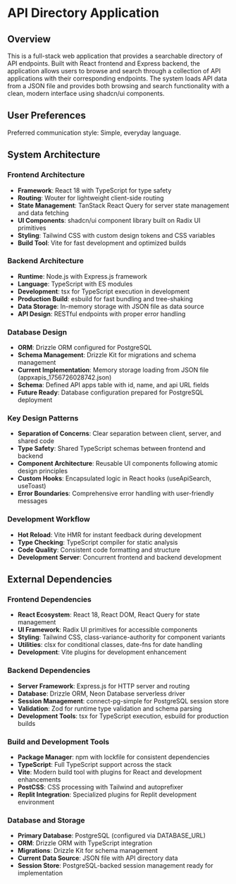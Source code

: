 # API Directory Application

## Overview

This is a full-stack web application that provides a searchable directory of API endpoints. Built with React frontend and Express backend, the application allows users to browse and search through a collection of API applications with their corresponding endpoints. The system loads API data from a JSON file and provides both browsing and search functionality with a clean, modern interface using shadcn/ui components.

## User Preferences

Preferred communication style: Simple, everyday language.

## System Architecture

### Frontend Architecture
- **Framework**: React 18 with TypeScript for type safety
- **Routing**: Wouter for lightweight client-side routing
- **State Management**: TanStack React Query for server state management and data fetching
- **UI Components**: shadcn/ui component library built on Radix UI primitives
- **Styling**: Tailwind CSS with custom design tokens and CSS variables
- **Build Tool**: Vite for fast development and optimized builds

### Backend Architecture
- **Runtime**: Node.js with Express.js framework
- **Language**: TypeScript with ES modules
- **Development**: tsx for TypeScript execution in development
- **Production Build**: esbuild for fast bundling and tree-shaking
- **Data Storage**: In-memory storage with JSON file as data source
- **API Design**: RESTful endpoints with proper error handling

### Database Design
- **ORM**: Drizzle ORM configured for PostgreSQL
- **Schema Management**: Drizzle Kit for migrations and schema management
- **Current Implementation**: Memory storage loading from JSON file (appxapis_1756726028742.json)
- **Schema**: Defined API apps table with id, name, and api URL fields
- **Future Ready**: Database configuration prepared for PostgreSQL deployment

### Key Design Patterns
- **Separation of Concerns**: Clear separation between client, server, and shared code
- **Type Safety**: Shared TypeScript schemas between frontend and backend
- **Component Architecture**: Reusable UI components following atomic design principles
- **Custom Hooks**: Encapsulated logic in React hooks (useApiSearch, useToast)
- **Error Boundaries**: Comprehensive error handling with user-friendly messages

### Development Workflow
- **Hot Reload**: Vite HMR for instant feedback during development
- **Type Checking**: TypeScript compiler for static analysis
- **Code Quality**: Consistent code formatting and structure
- **Development Server**: Concurrent frontend and backend development

## External Dependencies

### Frontend Dependencies
- **React Ecosystem**: React 18, React DOM, React Query for state management
- **UI Framework**: Radix UI primitives for accessible components
- **Styling**: Tailwind CSS, class-variance-authority for component variants
- **Utilities**: clsx for conditional classes, date-fns for date handling
- **Development**: Vite plugins for development enhancement

### Backend Dependencies
- **Server Framework**: Express.js for HTTP server and routing
- **Database**: Drizzle ORM, Neon Database serverless driver
- **Session Management**: connect-pg-simple for PostgreSQL session store
- **Validation**: Zod for runtime type validation and schema parsing
- **Development Tools**: tsx for TypeScript execution, esbuild for production builds

### Build and Development Tools
- **Package Manager**: npm with lockfile for consistent dependencies
- **TypeScript**: Full TypeScript support across the stack
- **Vite**: Modern build tool with plugins for React and development enhancements
- **PostCSS**: CSS processing with Tailwind and autoprefixer
- **Replit Integration**: Specialized plugins for Replit development environment

### Database and Storage
- **Primary Database**: PostgreSQL (configured via DATABASE_URL)
- **ORM**: Drizzle ORM with TypeScript integration
- **Migrations**: Drizzle Kit for schema management
- **Current Data Source**: JSON file with API directory data
- **Session Store**: PostgreSQL-backed session management ready for implementation